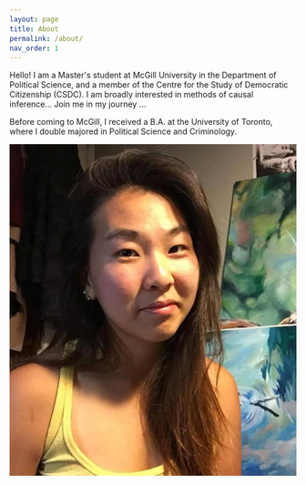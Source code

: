 ```yaml
---
layout: page
title: About
permalink: /about/
nav_order: 1
---
```





Hello! I am a Master's student at McGill University in the Department of Political Science, and a member of the Centre for the Study of Democratic Citizenship (CSDC). I am broadly interested in methods of causal inference...
Join me in my journey ...

Before coming to McGill, I received a B.A. at the University of Toronto, where I double majored in Political Science and Criminology.

![profile-picture](/images/PF.jpg)
